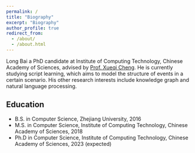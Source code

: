 ```yaml
---
permalink: /
title: "Biography"
excerpt: "Biography"
author_profile: true
redirect_from: 
  - /about/
  - /about.html
---
```


Long Bai a PhD candidate at Institute of Computing Technology, Chinese Academy of Sciences, advised by [Prof. Xueqi Cheng](http://bigdatalab.ac.cn/cxq/).
He is currently studying script learning, which aims to model the structure of events in a certain scenario.
His other research interests include knowledge graph and natural language processing.

Education
-----
- B.S. in Computer Science, Zhejiang University, 2016
- M.S. in Computer Science, Institute of Computing Technology, Chinese Academy of Sciences, 2018
- Ph.D in Computer Science, Institute of Computing Technology, Chinese Academy of Sciences, 2023 (expected)
